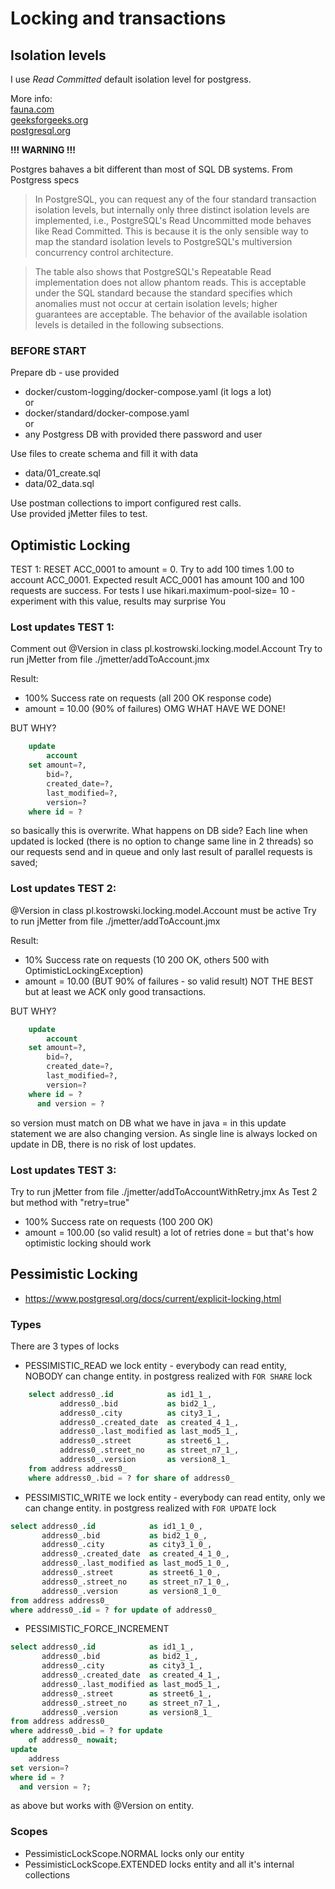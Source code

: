 # Locking and transactions

## Isolation levels

I use *Read Committed* default isolation level for postgress.

More info: <br>
[fauna.com](https://fauna.com/blog/introduction-to-transaction-isolation-levels) <br>
[geeksforgeeks.org](https://www.geeksforgeeks.org/transaction-isolation-levels-dbms/) <br>
[postgresql.org](https://www.postgresql.org/docs/current/transaction-iso.html)

**!!! WARNING !!!** <br>

Postgres bahaves a bit different than most of SQL DB systems. From Postgress specs<br>

> In PostgreSQL, you can request any of the four standard transaction isolation levels, but internally only three
> distinct isolation levels are implemented, i.e., PostgreSQL's Read Uncommitted mode behaves like Read Committed. This
> is
> because it is the only sensible way to map the standard isolation levels to PostgreSQL's multiversion concurrency
> control architecture.

> The table also shows that PostgreSQL's Repeatable Read implementation does not allow phantom reads. This is acceptable
> under the SQL standard because the standard specifies which anomalies must not occur at certain isolation levels;
> higher
> guarantees are acceptable. The behavior of the available isolation levels is detailed in the following subsections.

### BEFORE START

Prepare db - use provided

- docker/custom-logging/docker-compose.yaml (it logs a lot) <br>
  or
- docker/standard/docker-compose.yaml <br>
  or
- any Postgress DB with provided there password and user

Use files to create schema and fill it with data

- data/01_create.sql
- data/02_data.sql

Use postman collections to import configured rest calls. <br>
Use provided jMetter files to test.

## Optimistic Locking

TEST 1:
RESET ACC_0001 to amount = 0.
Try to add 100 times 1.00 to account ACC_0001.
Expected result ACC_0001 has amount 100 and 100 requests are success.
For tests I use hikari.maximum-pool-size= 10 - experiment with this value, results may surprise You

### Lost updates TEST 1:

Comment out @Version in class pl.kostrowski.locking.model.Account
Try to run jMetter from file ./jmetter/addToAccount.jmx

Result:

- 100% Success rate on requests (all 200 OK response code)
- amount = 10.00 (90% of failures)
  OMG WHAT HAVE WE DONE!

BUT WHY?

```sql
    update
        account
    set amount=?,
        bid=?,
        created_date=?,
        last_modified=?,
        version=?
    where id = ? 
```

so basically this is overwrite. What happens on DB side? Each line when updated is locked (there is no option to change
same line in 2 threads) so our requests send and in queue and only last result of parallel requests is saved;

### Lost updates TEST 2:

@Version in class pl.kostrowski.locking.model.Account must be active
Try to run jMetter from file ./jmetter/addToAccount.jmx

Result:

- 10% Success rate on requests (10 200 OK, others 500 with OptimisticLockingException)
- amount = 10.00 (BUT 90% of failures - so valid result)
  NOT THE BEST but at least we ACK only good transactions.

BUT WHY?

```sql
    update
        account
    set amount=?,
        bid=?,
        created_date=?,
        last_modified=?,
        version=?
    where id = ?
      and version = ?
```

so version must match on DB what we have in java = in this update statement we are also changing version. As single line
is always locked on update in DB, there is no risk of lost updates.

### Lost updates TEST 3:

Try to run jMetter from file ./jmetter/addToAccountWithRetry.jmx
As Test 2 but method with "retry=true"

- 100% Success rate on requests (100 200 OK)
- amount = 100.00 (so valid result)
  a lot of retries done = but that's how optimistic locking should work

## Pessimistic Locking

- https://www.postgresql.org/docs/current/explicit-locking.html

### Types

There are 3 types of locks

- PESSIMISTIC_READ
  we lock entity - everybody can read entity, NOBODY can change entity.
  in postgress realized with `FOR SHARE` lock

```sql
    select address0_.id            as id1_1_,
           address0_.bid           as bid2_1_,
           address0_.city          as city3_1_,
           address0_.created_date  as created_4_1_,
           address0_.last_modified as last_mod5_1_,
           address0_.street        as street6_1_,
           address0_.street_no     as street_n7_1_,
           address0_.version       as version8_1_
    from address address0_
    where address0_.bid = ? for share of address0_
```

- PESSIMISTIC_WRITE
  we lock entity - everybody can read entity, only we can change entity.
  in postgress realized with `FOR UPDATE` lock

```sql
select address0_.id            as id1_1_0_,
       address0_.bid           as bid2_1_0_,
       address0_.city          as city3_1_0_,
       address0_.created_date  as created_4_1_0_,
       address0_.last_modified as last_mod5_1_0_,
       address0_.street        as street6_1_0_,
       address0_.street_no     as street_n7_1_0_,
       address0_.version       as version8_1_0_
from address address0_
where address0_.id = ? for update of address0_
```

- PESSIMISTIC_FORCE_INCREMENT
```sql
select address0_.id            as id1_1_,
       address0_.bid           as bid2_1_,
       address0_.city          as city3_1_,
       address0_.created_date  as created_4_1_,
       address0_.last_modified as last_mod5_1_,
       address0_.street        as street6_1_,
       address0_.street_no     as street_n7_1_,
       address0_.version       as version8_1_
from address address0_
where address0_.bid = ? for update
    of address0_ nowait;
update
    address
set version=?
where id = ?
  and version = ?;
```

as above but works with @Version on entity.

### Scopes

- PessimisticLockScope.NORMAL
  locks only our entity
- PessimisticLockScope.EXTENDED
  locks entity and all it's internal collections











